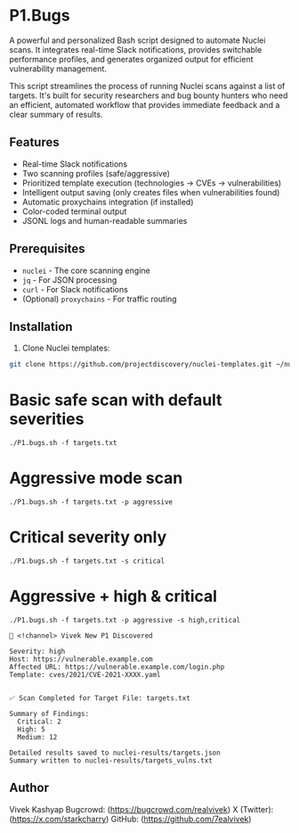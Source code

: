 # P1.Bugs 

A powerful and personalized Bash script designed to automate Nuclei scans. It integrates real-time Slack notifications, provides switchable performance profiles, and generates organized output for efficient vulnerability management.

This script streamlines the process of running Nuclei scans against a list of targets. It's built for security researchers and bug bounty hunters who need an efficient, automated workflow that provides immediate feedback and a clear summary of results.

## Features
- Real-time Slack notifications
- Two scanning profiles (safe/aggressive)
- Prioritized template execution (technologies → CVEs → vulnerabilities)
- Intelligent output saving (only creates files when vulnerabilities found)
- Automatic proxychains integration (if installed)
- Color-coded terminal output
- JSONL logs and human-readable summaries

## Prerequisites
- `nuclei` - The core scanning engine
- `jq` - For JSON processing
- `curl` - For Slack notifications
- (Optional) `proxychains` - For traffic routing

## Installation
1. Clone Nuclei templates:
```bash
git clone https://github.com/projectdiscovery/nuclei-templates.git ~/nuclei-templates
```

# Basic safe scan with default severities
``./P1.bugs.sh -f targets.txt``

# Aggressive mode scan
``./P1.bugs.sh -f targets.txt -p aggressive``

# Critical severity only
``./P1.bugs.sh -f targets.txt -s critical``

# Aggressive + high & critical
``./P1.bugs.sh -f targets.txt -p aggressive -s high,critical``


```
🚨 <!channel> Vivek New P1 Discovered

Severity: high  
Host: https://vulnerable.example.com  
Affected URL: https://vulnerable.example.com/login.php  
Template: cves/2021/CVE-2021-XXXX.yaml


✅ Scan Completed for Target File: targets.txt

Summary of Findings:
  Critical: 2
  High: 5
  Medium: 12

Detailed results saved to nuclei-results/targets.json  
Summary written to nuclei-results/targets_vulns.txt
```


## Author

Vivek Kashyap
Bugcrowd: (https://bugcrowd.com/realvivek)
X (Twitter): (https://x.com/starkcharry)
GitHub: (https://github.com/7ealvivek)
